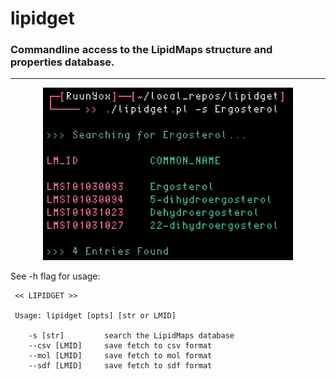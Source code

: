 # lipidget
### Commandline access to the LipidMaps structure and properties database.

---

<p align="center">
<img src="img_1.png" width=400px />
<p/>

See -h flag for usage:
```
 << LIPIDGET >>

 Usage: lipidget [opts] [str or LMID]

	-s [str]         search the LipidMaps database
	--csv [LMID]	 save fetch to csv format
	--mol [LMID]	 save fetch to mol format
	--sdf [LMID]	 save fetch to sdf format
```

